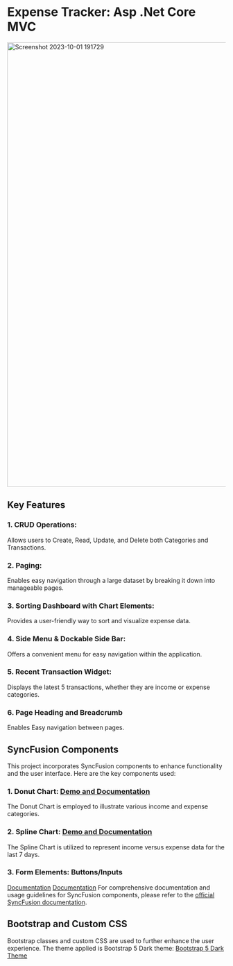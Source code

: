 # Expense Tracker: Asp .Net Core MVC

<img width="1025" alt="Screenshot 2023-10-01 191729" src="https://github.com/Sudip777/expense-tracker/assets/83223293/d4af8246-ef04-4aa7-997f-2279e5ffb0f9">

## Key Features

### 1. CRUD Operations:
Allows users to Create, Read, Update, and Delete both Categories and Transactions.

### 2. Paging:
Enables easy navigation through a large dataset by breaking it down into manageable pages.

### 3. Sorting Dashboard with Chart Elements:
Provides a user-friendly way to sort and visualize expense data.

### 4. Side Menu & Dockable Side Bar:
Offers a convenient menu for easy navigation within the application.

### 5. Recent Transaction Widget:
Displays the latest 5 transactions, whether they are income or expense categories.

### 6. Page Heading and Breadcrumb
Enables Easy navigation between pages.

## SyncFusion Components

This project incorporates SyncFusion components to enhance functionality and the user interface. Here are the key components used:

### 1. Donut Chart: [Demo and Documentation](https://ej2.syncfusion.com/aspnetcore/Chart/Donut#/bootstrap5)
The Donut Chart is employed to illustrate various income and expense categories.

### 2. Spline Chart: [Demo and Documentation](https://ej2.syncfusion.com/aspnetcore/Chart/Spline#/bootstrap5)
The Spline Chart is utilized to represent income versus expense data for the last 7 days.

### 3. Form Elements: Buttons/Inputs
[Documentation](https://ej2.syncfusion.com/aspnetmvc/documentation/button/getting-started)
[Documentation](https://ej2.syncfusion.com/aspnetmvc/documentation/textbox/getting-started)
For comprehensive documentation and usage guidelines for SyncFusion components, please refer to the [official SyncFusion documentation](https://ej2.syncfusion.com/aspnetcore/documentation/introduction).


## Bootstrap and Custom CSS
Bootstrap classes and custom CSS are used to further enhance the user experience. The theme applied is Bootstrap 5 Dark theme: [Bootstrap 5 Dark Theme](https://ej2.syncfusion.com/aspnetcore/documentation/appearance/theme)

